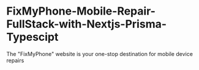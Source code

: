 # FixMyPhone-Mobile-Repair-FullStack-with-Nextjs-Prisma-Typescipt
The "FixMyPhone" website is your one-stop destination for mobile device repairs